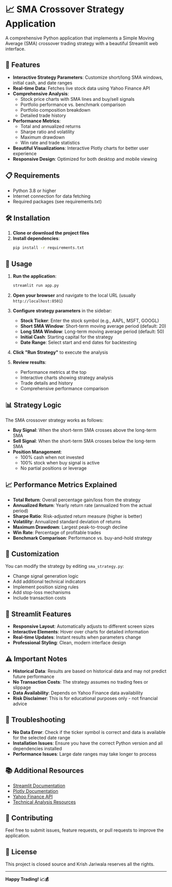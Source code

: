 # 📈 SMA Crossover Strategy Application

A comprehensive Python application that implements a Simple Moving Average (SMA) crossover trading strategy with a beautiful Streamlit web interface.

## 🚀 Features

- **Interactive Strategy Parameters**: Customize short/long SMA windows, initial cash, and date ranges
- **Real-time Data**: Fetches live stock data using Yahoo Finance API
- **Comprehensive Analysis**: 
  - Stock price charts with SMA lines and buy/sell signals
  - Portfolio performance vs. benchmark comparison
  - Portfolio composition breakdown
  - Detailed trade history
- **Performance Metrics**: 
  - Total and annualized returns
  - Sharpe ratio and volatility
  - Maximum drawdown
  - Win rate and trade statistics
- **Beautiful Visualizations**: Interactive Plotly charts for better user experience
- **Responsive Design**: Optimized for both desktop and mobile viewing

## 📋 Requirements

- Python 3.8 or higher
- Internet connection for data fetching
- Required packages (see requirements.txt)

## 🛠️ Installation

1. **Clone or download the project files**
2. **Install dependencies**:
   ```bash
   pip install -r requirements.txt
   ```

## 🎯 Usage

1. **Run the application**:
   ```bash
   streamlit run app.py
   ```

2. **Open your browser** and navigate to the local URL (usually `http://localhost:8501`)

3. **Configure strategy parameters** in the sidebar:
   - **Stock Ticker**: Enter the stock symbol (e.g., AAPL, MSFT, GOOGL)
   - **Short SMA Window**: Short-term moving average period (default: 20)
   - **Long SMA Window**: Long-term moving average period (default: 50)
   - **Initial Cash**: Starting capital for the strategy
   - **Date Range**: Select start and end dates for backtesting

4. **Click "Run Strategy"** to execute the analysis

5. **Review results**:
   - Performance metrics at the top
   - Interactive charts showing strategy analysis
   - Trade details and history
   - Comprehensive performance comparison

## 📊 Strategy Logic

The SMA crossover strategy works as follows:

- **Buy Signal**: When the short-term SMA crosses above the long-term SMA
- **Sell Signal**: When the short-term SMA crosses below the long-term SMA
- **Position Management**: 
  - 100% cash when not invested
  - 100% stock when buy signal is active
  - No partial positions or leverage

## 📈 Performance Metrics Explained

- **Total Return**: Overall percentage gain/loss from the strategy
- **Annualized Return**: Yearly return rate (annualized from the actual period)
- **Sharpe Ratio**: Risk-adjusted return measure (higher is better)
- **Volatility**: Annualized standard deviation of returns
- **Maximum Drawdown**: Largest peak-to-trough decline
- **Win Rate**: Percentage of profitable trades
- **Benchmark Comparison**: Performance vs. buy-and-hold strategy

## 🔧 Customization

You can modify the strategy by editing `sma_strategy.py`:

- Change signal generation logic
- Add additional technical indicators
- Implement position sizing rules
- Add stop-loss mechanisms
- Include transaction costs

## 📱 Streamlit Features

- **Responsive Layout**: Automatically adjusts to different screen sizes
- **Interactive Elements**: Hover over charts for detailed information
- **Real-time Updates**: Instant results when parameters change
- **Professional Styling**: Clean, modern interface design

## ⚠️ Important Notes

- **Historical Data**: Results are based on historical data and may not predict future performance
- **No Transaction Costs**: The strategy assumes no trading fees or slippage
- **Data Availability**: Depends on Yahoo Finance data availability
- **Risk Disclaimer**: This is for educational purposes only - not financial advice

## 🐛 Troubleshooting

- **No Data Error**: Check if the ticker symbol is correct and data is available for the selected date range
- **Installation Issues**: Ensure you have the correct Python version and all dependencies installed
- **Performance Issues**: Large date ranges may take longer to process

## 📚 Additional Resources

- [Streamlit Documentation](https://docs.streamlit.io/)
- [Plotly Documentation](https://plotly.com/python/)
- [Yahoo Finance API](https://finance.yahoo.com/)
- [Technical Analysis Resources](https://www.investopedia.com/technical-analysis-4689657)

## 🤝 Contributing

Feel free to submit issues, feature requests, or pull requests to improve the application.

## 📄 License

This project is closed source and Krish Jariwala reserves all the rights.

---

**Happy Trading! 📈💰**
